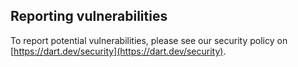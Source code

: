 ## Reporting vulnerabilities
To report potential vulnerabilities, please see our security policy on
[https://dart.dev/security](https://dart.dev/security).
